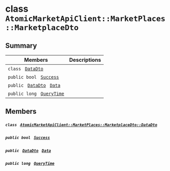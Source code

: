 # class `AtomicMarketApiClient::MarketPlaces::MarketplaceDto` 

## Summary

 Members                                | Descriptions                                
----------------------------------------|---------------------------------------------
`class ` [`DataDto`](.github/workflows/documentation/md/AtomicMarketApiClient--MarketPlaces--MarketplaceDto--DataDto.md#class_atomic_market_api_client_1_1_market_places_1_1_marketplace_dto_1_1_data_dto)        | 
`public bool ` [`Success`](#class_atomic_market_api_client_1_1_market_places_1_1_marketplace_dto_1a506fb037fbb6bfe8f254c021a2c3cfac) | 
`public ` [`DataDto`](.github/workflows/documentation/md/AtomicMarketApiClient--MarketPlaces--MarketplaceDto--DataDto.md#class_atomic_market_api_client_1_1_market_places_1_1_marketplace_dto_1_1_data_dto)` ` [`Data`](#class_atomic_market_api_client_1_1_market_places_1_1_marketplace_dto_1a65c0779654774581967081cf3136bd84) | 
`public long ` [`QueryTime`](#class_atomic_market_api_client_1_1_market_places_1_1_marketplace_dto_1a6cc7a06930fbe1e28eb7eed2599015c9) | 

## Members

##### `class ` [`AtomicMarketApiClient::MarketPlaces::MarketplaceDto::DataDto`](.github/workflows/documentation/md/AtomicMarketApiClient--MarketPlaces--MarketplaceDto--DataDto.md#class_atomic_market_api_client_1_1_market_places_1_1_marketplace_dto_1_1_data_dto) 

##### `public bool ` [`Success`](#class_atomic_market_api_client_1_1_market_places_1_1_marketplace_dto_1a506fb037fbb6bfe8f254c021a2c3cfac) 

##### `public ` [`DataDto`](.github/workflows/documentation/md/AtomicMarketApiClient--MarketPlaces--MarketplaceDto--DataDto.md#class_atomic_market_api_client_1_1_market_places_1_1_marketplace_dto_1_1_data_dto)` ` [`Data`](#class_atomic_market_api_client_1_1_market_places_1_1_marketplace_dto_1a65c0779654774581967081cf3136bd84) 

##### `public long ` [`QueryTime`](#class_atomic_market_api_client_1_1_market_places_1_1_marketplace_dto_1a6cc7a06930fbe1e28eb7eed2599015c9) 

